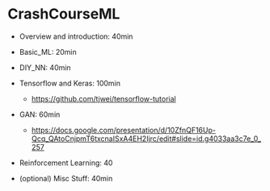 # CrashCourseML


* Overview and introduction: 40min
* Basic_ML: 20min
* DIY_NN: 40min

* Tensorflow and Keras: 100min
  * https://github.com/tjwei/tensorflow-tutorial

* GAN: 60min
  * https://docs.google.com/presentation/d/10ZfnQF16Up-Qcq_QAtoCnjpmT6txcnaISxA4EH2Ijrc/edit#slide=id.g4033aa3c7e_0_257  
* Reinforcement Learning: 40
* (optional) Misc Stuff: 40min